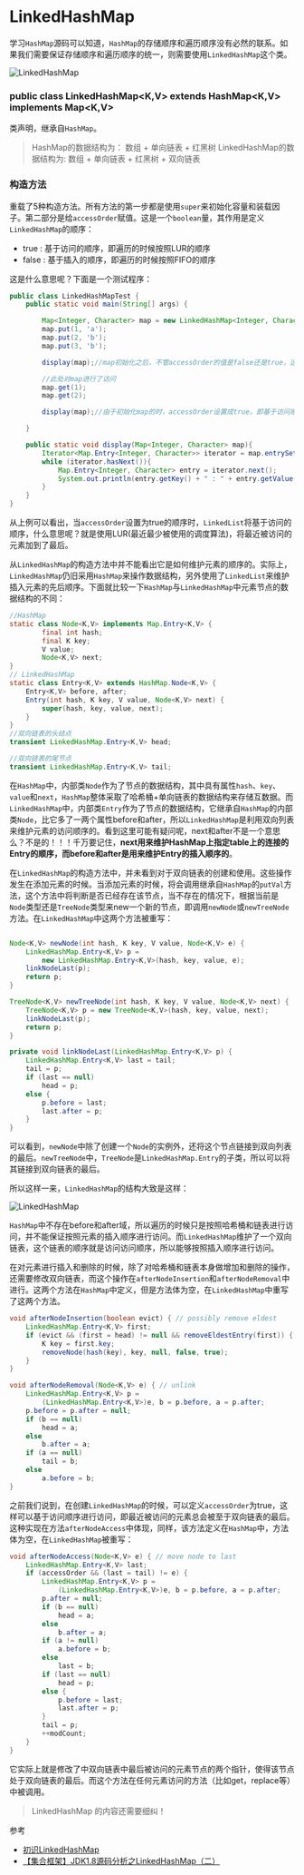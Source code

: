 # LinkedHashMap
学习`HashMap`源码可以知道，`HashMap`的存储顺序和遍历顺序没有必然的联系。如果我们需要保证存储顺序和遍历顺序的统一，则需要使用`LinkedHashMap`这个类。

![LinkedHashMap](http://ovn0i3kdg.bkt.clouddn.com/LinkedHashMap.png)

### public class LinkedHashMap<K,V> extends HashMap<K,V> implements Map<K,V>
类声明，继承自`HashMap`。

> HashMap的数据结构为： 数组 + 单向链表 + 红黑树
> LinkedHashMap的数据结构为: 数组 + 单向链表 + 红黑树 + 双向链表

### 构造方法
重载了5种构造方法。所有方法的第一步都是使用`super`来初始化容量和装载因子。第二部分是给`accessOrder`赋值。这是一个`boolean`量，其作用是定义`LinkedHashMap`的顺序：
* true : 基于访问的顺序，即遍历的时候按照LUR的顺序
* false : 基于插入的顺序，即遍历的时候按照FIFO的顺序

这是什么意思呢？下面是一个测试程序：
```Java
public class LinkedHashMapTest {
    public static void main(String[] args) {

        Map<Integer, Character> map = new LinkedHashMap<Integer, Character>(16, 0.75f, true);
        map.put(1, 'a');
        map.put(2, 'b');
        map.put(3, 'b');

        display(map);//map初始化之后，不管accessOrder的值是false还是true，这里都将按照初始化的顺序进行打印

        //此处对map进行了访问
        map.get(1);
        map.get(2);

        display(map);//由于初始化map的时，accessOrder设置成true，即基于访问顺序，所以此处将按照312的顺序打印

    }

    public static void display(Map<Integer, Character> map){
        Iterator<Map.Entry<Integer, Character>> iterator = map.entrySet().iterator();
        while (iterator.hasNext()){
            Map.Entry<Integer, Character> entry = iterator.next();
            System.out.println(entry.getKey() + " : " + entry.getValue());
        }
    }
}
```
从上例可以看出，当`accessOrder`设置为true的顺序时，`LinkedList`将基于访问的顺序，什么意思呢？就是使用LUR(最近最少被使用的调度算法)，将最近被访问的元素加到了最后。

从`LinkedHashMap`的构造方法中并不能看出它是如何维护元素的顺序的。实际上，`LinkedHashMap`仍旧采用`HashMap`来操作数据结构，另外使用了`LinkedList`来维护插入元素的先后顺序。下面就比较一下`HashMap`与`LinkedHashMap`中元素节点的数据结构的不同：
```Java
//HashMap
static class Node<K,V> implements Map.Entry<K,V> {
        final int hash;
        final K key;
        V value;
        Node<K,V> next;
}
// LinkedHashMap
static class Entry<K,V> extends HashMap.Node<K,V> {
    Entry<K,V> before, after;
    Entry(int hash, K key, V value, Node<K,V> next) {
        super(hash, key, value, next);
    }
}
//双向链表的头结点
transient LinkedHashMap.Entry<K,V> head;

//双向链表的尾节点
transient LinkedHashMap.Entry<K,V> tail;

```
在`HashMap`中，内部类`Node`作为了节点的数据结构，其中具有属性`hash`、`key`、`value`和`next`，`HashMap`整体采取了哈希桶+单向链表的数据结构来存储互数据。而`LinkedHashMap`中，内部类`Entry`作为了节点的数据结构，它继承自`HashMap`的内部类`Node`，比它多了一两个属性before和after，所以`LinkedHashMap`是利用双向列表来维护元素的访问顺序的。看到这里可能有疑问呢，next和after不是一个意思么？不是的！！！千万要记住，**next用来维护HashMap上指定table上的连接的Entry的顺序，而before和after是用来维护Entry的插入顺序的**。

在`LinkedHashMap`的构造方法中，并未看到对于双向链表的创建和使用。这些操作发生在添加元素的时候。当添加元素的时候，将会调用继承自`HashMap`的`putVal`方法，这个方法中将判断是否已经存在该节点，当不存在的情况下，根据当前是`Node`类型还是`TreeNode`类型来new一个新的节点，即调用`newNode`或`newTreeNode`方法。在`LinkedHashMap`中这两个方法被重写：
```Java

Node<K,V> newNode(int hash, K key, V value, Node<K,V> e) {
    LinkedHashMap.Entry<K,V> p =
        new LinkedHashMap.Entry<K,V>(hash, key, value, e);
    linkNodeLast(p);
    return p;
}

TreeNode<K,V> newTreeNode(int hash, K key, V value, Node<K,V> next) {
    TreeNode<K,V> p = new TreeNode<K,V>(hash, key, value, next);
    linkNodeLast(p);
    return p;
}

private void linkNodeLast(LinkedHashMap.Entry<K,V> p) {
    LinkedHashMap.Entry<K,V> last = tail;
    tail = p;
    if (last == null)
        head = p;
    else {
        p.before = last;
        last.after = p;
    }
}
```
可以看到，`newNode`中除了创建一个`Node`的实例外，还将这个节点链接到双向列表的最后。`newTreeNode`中，`TreeNode`是`LinkedHashMap.Entry`的子类，所以可以将其链接到双向链表的最后。

所以这样一来，`LinkedHashMap`的结构大致是这样：

![LinkedHashMap](http://img.blog.csdn.net/20170412153450906?watermark/2/text/aHR0cDovL2Jsb2cuY3Nkbi5uZXQvdTAxMjQwMzI5MA==/font/5a6L5L2T/fontsize/400/fill/I0JBQkFCMA==/dissolve/70/gravity/SouthEast)

`HashMap`中不存在before和after域，所以遍历的时候只是按照哈希桶和链表进行访问，并不能保证按照元素的插入顺序进行访问。而`LinkedHashMap`维护了一个双向链表，这个链表的顺序就是访问访问顺序，所以能够按照插入顺序进行访问。

在对元素进行插入和删除的时候，除了对哈希桶和链表本身做增加和删除的操作，还需要修改双向链表，而这个操作在`afterNodeInsertion`和`afterNodeRemoval`中进行。这两个方法在`HashMap`中定义，但是方法体为空，在`LinkedHashMap`中重写了这两个方法。
```Java
void afterNodeInsertion(boolean evict) { // possibly remove eldest
    LinkedHashMap.Entry<K,V> first;
    if (evict && (first = head) != null && removeEldestEntry(first)) {
        K key = first.key;
        removeNode(hash(key), key, null, false, true);
    }
}

void afterNodeRemoval(Node<K,V> e) { // unlink
    LinkedHashMap.Entry<K,V> p =
        (LinkedHashMap.Entry<K,V>)e, b = p.before, a = p.after;
    p.before = p.after = null;
    if (b == null)
        head = a;
    else
        b.after = a;
    if (a == null)
        tail = b;
    else
        a.before = b;
}
```

之前我们说到，在创建`LinkedHashMap`的时候，可以定义`accessOrder`为true，这样可以基于访问顺序进行访问，即最近被访问的元素总会被至于双向链表的最后。这种实现在方法`afterNodeAccess`中体现，同样，该方法定义在`HashMap`中，方法体为空，在`LinkedHashMap`被重写：
```Java
void afterNodeAccess(Node<K,V> e) { // move node to last
    LinkedHashMap.Entry<K,V> last;
    if (accessOrder && (last = tail) != e) {
        LinkedHashMap.Entry<K,V> p =
            (LinkedHashMap.Entry<K,V>)e, b = p.before, a = p.after;
        p.after = null;
        if (b == null)
            head = a;
        else
            b.after = a;
        if (a != null)
            a.before = b;
        else
            last = b;
        if (last == null)
            head = p;
        else {
            p.before = last;
            last.after = p;
        }
        tail = p;
        ++modCount;
    }
}
```
它实际上就是修改了中双向链表中最后被访问的元素节点的两个指针，使得该节点处于双向链表的最后。而这个方法在任何元素访问的方法（比如get，replace等）中被调用。

> LinkedHashMap 的内容还需要细纠！

参考
* [初识LinkedHashMap](https://www.cnblogs.com/xrq730/p/5052323.html)
* [【集合框架】JDK1.8源码分析之LinkedHashMap（二）](https://www.cnblogs.com/leesf456/p/5248868.html)
